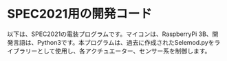 # SPEC2021用の開発コード
以下は、SPEC2021の電装プログラムです。マイコンは、RaspberryPi 3B、開発言語は、Python3です。本プログラムは、過去に作成されたSelemod.pyをライブラリーとして使用し、各アクチュエーター、センサー系を制御します。
